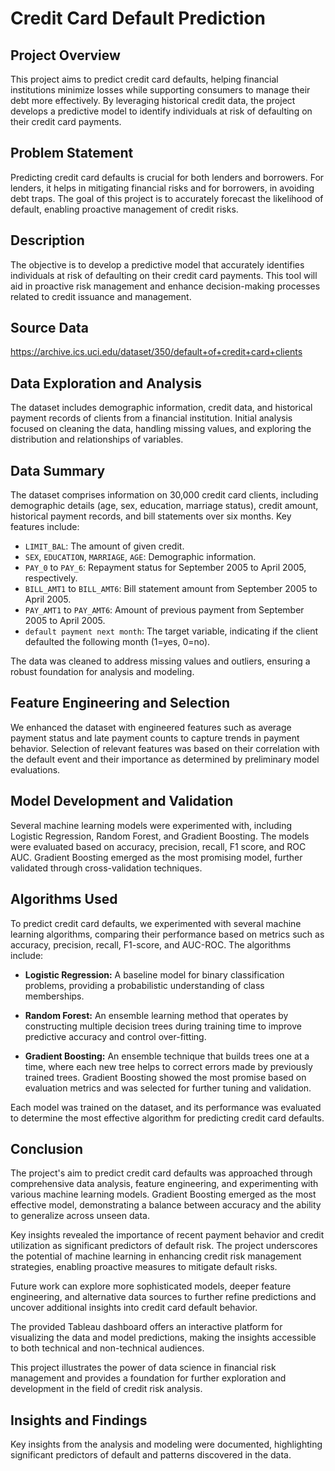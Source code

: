 
# Credit Card Default Prediction

## Project Overview
This project aims to predict credit card defaults, helping financial institutions minimize losses while supporting consumers to manage their debt more effectively. By leveraging historical credit data, the project develops a predictive model to identify individuals at risk of defaulting on their credit card payments.

## Problem Statement
Predicting credit card defaults is crucial for both lenders and borrowers. For lenders, it helps in mitigating financial risks and for borrowers, in avoiding debt traps. The goal of this project is to accurately forecast the likelihood of default, enabling proactive management of credit risks.

## Description
The objective is to develop a predictive model that accurately identifies individuals at risk of defaulting on their credit card payments. This tool will aid in proactive risk management and enhance decision-making processes related to credit issuance and management.


## Source Data
https://archive.ics.uci.edu/dataset/350/default+of+credit+card+clients

## Data Exploration and Analysis
The dataset includes demographic information, credit data, and historical payment records of clients from a financial institution. Initial analysis focused on cleaning the data, handling missing values, and exploring the distribution and relationships of variables.

## Data Summary
The dataset comprises information on 30,000 credit card clients, including demographic details (age, sex, education, marriage status), credit amount, historical payment records, and bill statements over six months. Key features include:
- `LIMIT_BAL`: The amount of given credit.
- `SEX`, `EDUCATION`, `MARRIAGE`, `AGE`: Demographic information.
- `PAY_0` to `PAY_6`: Repayment status for September 2005 to April 2005, respectively.
- `BILL_AMT1` to `BILL_AMT6`: Bill statement amount from September 2005 to April 2005.
- `PAY_AMT1` to `PAY_AMT6`: Amount of previous payment from September 2005 to April 2005.
- `default payment next month`: The target variable, indicating if the client defaulted the following month (1=yes, 0=no).

The data was cleaned to address missing values and outliers, ensuring a robust foundation for analysis and modeling.


## Feature Engineering and Selection
We enhanced the dataset with engineered features such as average payment status and late payment counts to capture trends in payment behavior. Selection of relevant features was based on their correlation with the default event and their importance as determined by preliminary model evaluations.

## Model Development and Validation
Several machine learning models were experimented with, including Logistic Regression, Random Forest, and Gradient Boosting. The models were evaluated based on accuracy, precision, recall, F1 score, and ROC AUC. Gradient Boosting emerged as the most promising model, further validated through cross-validation techniques.

## Algorithms Used
To predict credit card defaults, we experimented with several machine learning algorithms, comparing their performance based on metrics such as accuracy, precision, recall, F1-score, and AUC-ROC. The algorithms include:

- **Logistic Regression:** A baseline model for binary classification problems, providing a probabilistic understanding of class memberships.

- **Random Forest:** An ensemble learning method that operates by constructing multiple decision trees during training time to improve predictive accuracy and control over-fitting.

- **Gradient Boosting:** An ensemble technique that builds trees one at a time, where each new tree helps to correct errors made by previously trained trees. Gradient Boosting showed the most promise based on evaluation metrics and was selected for further tuning and validation.

Each model was trained on the dataset, and its performance was evaluated to determine the most effective algorithm for predicting credit card defaults.

## Conclusion
The project's aim to predict credit card defaults was approached through comprehensive data analysis, feature engineering, and experimenting with various machine learning models. Gradient Boosting emerged as the most effective model, demonstrating a balance between accuracy and the ability to generalize across unseen data.

Key insights revealed the importance of recent payment behavior and credit utilization as significant predictors of default risk. The project underscores the potential of machine learning in enhancing credit risk management strategies, enabling proactive measures to mitigate default risks.

Future work can explore more sophisticated models, deeper feature engineering, and alternative data sources to further refine predictions and uncover additional insights into credit card default behavior.

The provided Tableau dashboard offers an interactive platform for visualizing the data and model predictions, making the insights accessible to both technical and non-technical audiences.

This project illustrates the power of data science in financial risk management and provides a foundation for further exploration and development in the field of credit risk analysis.


## Insights and Findings
Key insights from the analysis and modeling were documented, highlighting significant predictors of default and patterns discovered in the data.

